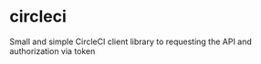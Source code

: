 # circleci
Small and simple CircleCI client library to requesting the API and authorization via token

